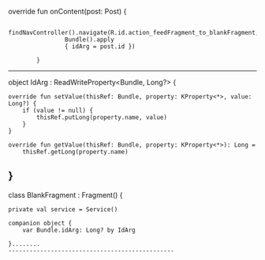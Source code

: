  override fun onContent(post: Post) {
 
                findNavController().navigate(R.id.action_feedFragment_to_blankFragment,
                    Bundle().apply
                    { idArg = post.id })

            }


-------------------------------------------
object IdArg : ReadWriteProperty<Bundle, Long?> {


    override fun setValue(thisRef: Bundle, property: KProperty<*>, value: Long?) {
        if (value != null) {
            thisRef.putLong(property.name, value)
        }
    }

    override fun getValue(thisRef: Bundle, property: KProperty<*>): Long =
        thisRef.getLong(property.name)
}
-----------------------------------------------
class BlankFragment : Fragment() {

    private val service = Service()

    companion object {
        var Bundle.idArg: Long? by IdArg

    }........
    -----------------------------------------------
